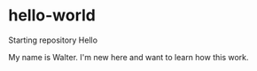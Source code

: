 # hello-world
Starting repository
Hello

My name is Walter. I'm new here and want to learn how this work. 
